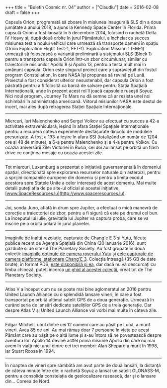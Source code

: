 +++
title = "Buletin Cosmic nr. 04"
author = ["Claudiu"]
date = 2016-02-08
draft = false
+++

Capsula Orion, programată să zboare în misiunea inaugurală SLS din a doua jumătate a anului 2018, a ajuns la Kennedy Space Center în Florida. Prima capsulă Orion a fost lansată în 5 decembrie 2014, folosind o rachetă Delta IV Heavy și, după două orbite în jurul Pământului, a încheiat cu succes misiunea test a noului vehicul care urmează să transporte oameni în spațiu (Orion Exploration Flight Test-1, EFT-1). Exploration Mission 1 (EM-1) urmează să folosească o variantă preliminară a sistemului SLS (Block 1) pentru a transporta capsula Orion într-un zbor circumlunar, similar cu traiectoriile misiunilor Apollo 8 și Apollo 13, pentru a testa mult mai în amănunt capsula. Orion este singurul proiect care a supraviețuit din fostul program Constellation, în care NASA își propunea să revină pe Lună. Proiectul a fost considerat ulterior nesustenabil, dar capsula Orion a fost păstrată pentru a fi folosită ca barcă de salvare pentru Stația Spațială Internațională, unde în prezent acest rol îl joacă capsulele rusești Soyuz. Nici noul program, Journey To Mars nu dă semne că ar rezista unei noi schimbări în administrația americană. Viitorul misiunilor NASA este destul de incert, mai ales după retragerea Stației Spațiale Internaționale.

---

Miercuri, Iuri Malenchenko and Sergei Volkov au efectuat cu succes a 42-a activitate extravehiculară, ieșind în afara Stației Spațiale Internaționale pentru a recupera câteva experimente desfășurate dincolo de modulele presurizate. A fost a 193-a ieșire în afara SSI (totalizând un număr de 1204 ore și 48 de minute), a 6-a pentru Malenchenko și a 4-a pentru Volkov. Cu ocazia aniversării Zilei Victoriei în Rusia, cei doi au lansat pe orbită un flash drive ce conținea mesaje cu ocazia acestei zile.

---

Tot miercuri, Luxemburg a prezentat o inițiativă guvernamentală în domeniul spațial, direcționată spre explorarea resurselor naturale din asteroizi, pentru a sprijini companiile europene din domeniu și pentru a limita exodul acestora spre Statele Unite a celor interesați de acest domeniu. Mai multe detalii puteți afla de pe site-ul oficial al acestei inițiative, [www.SpaceResources.lu](http://www.spaceresources.lu).

---

Joi, sonda Juno, aflată în drum spre Jupiter, a efectuat o mică manevră de corecție a traiectoriei de zbor, pentru a fi sigură că este pe drumul cel bun. La începutul lui iulie, gravitația lui Jupiter va captura proba, care se va înscrie pe o orbită polară în jurul planetei.

---

Imaginile de înaltă rezoluție, capturate de Chang'e E 3 și Yutu, făcute publice recent de Agenția Spațială din China (20 ianuarie 2016), sunt găzduite și de site-ul The Planetary Society. Au fost grupate în două colecții: [imaginile obținute de camera roverului Yutu](http://planetary.s3.amazonaws.com/data/change3/pcam.html) și [cele capturate de camera platformei staționare Chang'E 3](http://planetary.s3.amazonaws.com/data/change3/tcam.html). Colecția întreagă (35 GB de date brute), în format PDS, [este disponibilă și ea](http://moon.bao.ac.cn/ceweb/datasrv/datadesclevel.jsp), dar dacă nu vă descurcați cu limba chineză, puteți încerca [un ghid al acestei colecții](http://www.planetary.org/blogs/guest-blogs/2016/01221450-china-invites-public-on-board.html), creat tot de The Planetary Society.

---

Atlas V a început cum nu se poate mai bine aglomeratul an 2016 pentru United Launch Alliance cu o splendidă lansare vineri, în care a fost transportat pe orbită ultimul satelit GPS de a doua generație. Urmează în curând seria de lansări dedicate sateliților GPS de a treia generație. Dar despre Atlas V și United Launch Alliance voi vorbi mai multe în câteva zile.

---

Edgar Mitchell, unul dintre cei 12 oameni care au pășit pe Lună, a murit vineri. Avea 85 de ani. Au mai rămas doar 7 persoane în viața pe acest Pământ care au pășit pe o altă lume și s-au întors să ne povestească despre aventura lor. Apollo 14 devine astfel prima misiune Apollo din care nu mai avem în viață nici unul dintre cei trei membri: Alan Shepard a murit în 1998, iar Stuart Roosa în 1994.

---

În noaptea de vineri spre sâmbătă am avut parte de două lansări, la distanță de câteva minute între ele: o rachetă Soyuz a lansat un satelit GLONASS-M, pentru a consolida constelația de geolocalizare rusească, dar și o lansare din... Coreea de Nord.